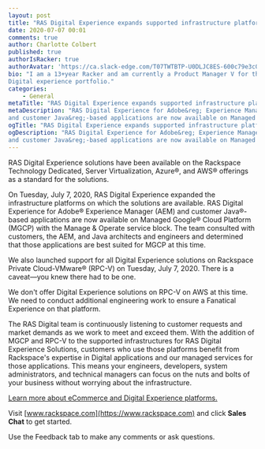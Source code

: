```yaml
---
layout: post
title: "RAS Digital Experience expands supported infrastructure platforms"
date: 2020-07-07 00:01
comments: true
author: Charlotte Colbert
published: true
authorIsRacker: true
authorAvatar: 'https://ca.slack-edge.com/T07TWTBTP-U0DLJC8ES-600c79e3c0b5-512'
bio: "I am a 13+year Racker and am currently a Product Manager V for the RAS
Digital experience portfolio."
categories:
    - General
metaTitle: "RAS Digital Experience expands supported infrastructure platforms"
metaDescription: "RAS Digital Experience for Adobe&reg; Experience Manager (AEM)
and customer Java&reg;-based applications are now available on Managed Google&reg; Cloud Platform (MGCP)."
ogTitle: "RAS Digital Experience expands supported infrastructure platforms"
ogDescription: "RAS Digital Experience for Adobe&reg; Experience Manager (AEM)
and customer Java&reg;-based applications are now available on Managed Google&reg; Cloud Platform (MGCP)."
---
```


RAS Digital Experience solutions have been available on the Rackspace Technology
Dedicated, Server Virtualization, Azure&reg;, and AWS&reg; offerings as a
standard for the solutions.

<!-- more -->

On Tuesday, July 7, 2020, RAS Digital Experience expanded the infrastructure
platforms on which the solutions are available. RAS Digital Experience for
Adobe&reg; Experience Manager (AEM) and customer Java&reg;-based applications
are now available on Managed Google&reg; Cloud Platform (MGCP) with the Manage
& Operate service block. The team consulted with customers, the AEM, and Java
architects and engineers and determined that those applications are best suited
for MGCP at this time.

We also launched support for all Digital Experience solutions on Rackspace
Private Cloud-VMware&reg; (RPC-V) on Tuesday, July 7, 2020. There is a
caveat&mdash;you knew there had to be one.

We don't offer Digital Experience solutions on RPC-V on AWS at this time. We
need to conduct additional engineering work to ensure a Fanatical Experience on
that platform.

The RAS Digital team is continuously listening to customer requests and market
demands as we work to meet and exceed them. With the addition of MGCP and RPC-V
to the supported infrastructures for RAS Digital Experience Solutions, customers
who use those platforms benefit from Rackspace's expertise in Digital applications
and our managed services for those applications. This means your engineers,
developers, system administrators, and technical managers can focus on the nuts
and bolts of your business without worrying about the infrastructure.

<a class="cta red" id="cta" href="https://www.rackspace.com/ecommerce-digital-experience">Learn more about eCommerce and Digital Experience platforms.</a>

Visit [www.rackspace.com](https://www.rackspace.com) and click **Sales Chat**
to get started.

Use the Feedback tab to make any comments or ask questions.
